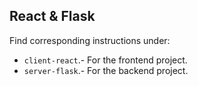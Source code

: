 ## React & Flask

Find corresponding instructions under:

- `client-react`.- For the frontend project.
- `server-flask`.- For the backend project.
